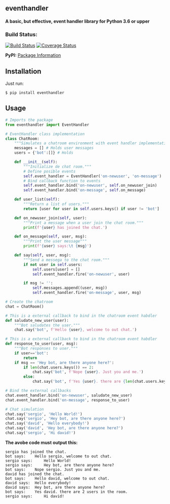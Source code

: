 ## eventhandler
#### A basic, but effective, event handler library for Python 3.6 or upper


### Build Status:

[![Build Status](https://travis-ci.org/davidvicenteranz/eventhandler.svg?branch=master)](https://travis-ci.org/davidvicenteranz/eventhandler) 
[![Coverage Status](https://coveralls.io/repos/github/davidvicenteranz/eventhandler/badge.svg)](https://coveralls.io/github/davidvicenteranz/eventhandler) 

**PyPI:** [Package Information](https://pypi.python.org/pypi/eventhandler)


## Installation
Just run:
```shell
$ pip install eventhandler
```

## Usage
```python
# Imports the package
from eventhandler import EventHandler

# EventHandler class implementation 
class ChatRoom:
    """Simulates a chatroom environment with event handler implementation."""
    messages = [] # Holds user messages
    users = {'bot':[]} # Holds

    def __init__(self):
        """Initialize de chat room."""
        # Define posible events
        self.event_handler = EventHandler('on-newuser', 'on-message')
        # Bind callback function to events
        self.event_handler.bind('on-newuser', self.on_newuser_join)
        self.event_handler.bind('on-message', self.on_message)

    def user_list(self):
        """Return a list of users."""
        return [user for user in self.users.keys() if user != 'bot']

    def on_newuser_join(self, user):
        """Print a message when a user join the chat room."""
        print(f'{user} has joined the chat.')

    def on_message(self, user, msg):
        """Print the user message"""
        print(f'{user} says:\t {msg}')

    def say(self, user, msg):
        """Send a messega to the chat room."""
        if not user in self.users:
            self.users[user] = []
            self.event_handler.fire('on-newuser', user)

        if msg != '':
            self.messages.append((user, msg))
            self.event_handler.fire('on-message', user, msg)

# Create the chatroom
chat = ChatRoom()

# This is a external callback to bind in the chatroom event habdler
def saludate_new_user(user):
    """Bot saludates the user."""
    chat.say('bot', f'Hello {user}, welcome to out chat.')

# This is a external callback to bind in the chatroom event habdler
def response_to_user(user, msg):
    """Bot responses to user."""
    if user=='bot':
        return
    if msg == 'Hey bot, are there anyone here?':
        if len(chat.users.keys()) == 2:
            chat.say('bot', f'Nope {user}. Just you and me.')
        else:
            chat.say('bot', f'Yes {user}. there are {len(chat.users.keys())-1} users in the room.')

# Bind the external callbacks
chat.event_handler.bind('on-newuser', saludate_new_user)
chat.event_handler.bind('on-message', response_to_user)

# Chat simulation
chat.say('sergio', 'Hello World!')
chat.say('sergio', 'Hey bot, are there anyone here?')
chat.say('david', 'Hello everybody!')
chat.say('david', 'Hey bot, are there anyone here?')
chat.say('sergio', 'Hi david!')
```
**The avobe code must output this:**
```text
sergio has joined the chat.
bot says:	 Hello sergio, welcome to out chat.
sergio says:	 Hello World!
sergio says:	 Hey bot, are there anyone here?
bot says:	 Nope sergio. Just you and me.
david has joined the chat.
bot says:	 Hello david, welcome to out chat.
david says:	 Hello everybody!
david says:	 Hey bot, are there anyone here?
bot says:	 Yes david. there are 2 users in the room.
sergio says:	 Hi david!
```